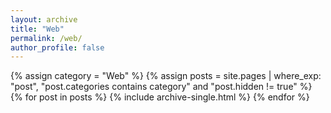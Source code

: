 ```yaml
---
layout: archive
title: "Web"
permalink: /web/
author_profile: false
---
```


{% assign category = "Web" %}
{% assign posts = site.pages | where_exp: "post", "post.categories contains category" and "post.hidden != true" %}
{% for post in posts %}
{% include archive-single.html %}
{% endfor %}
